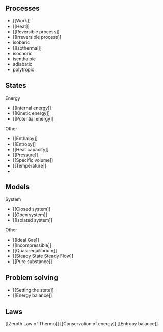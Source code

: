 ## Processes
- [[Work]]
- [[Heat]]
- [[Reversible process]]
- [[Irreversible process]]
- isobaric
- [[Isothermal]]
- isochoric
- isenthalpic
- adiabatic
- polytropic

## States
Energy
- [[Internal energy]]
- [[Kinetic energy]]
- [[Potential energy]]

Other
- [[Enthalpy]]
- [[Entropy]]
- [[Heat capacity]]
- [[Pressure]]
- [[Specific volume]]
- [[Temperature]]
- 

## Models
System
- [[Closed system]]
- [[Open system]]
- [[Isolated system]]

Other
- [[Ideal Gas]]
- [[Incompressible]]
- [[Quasi-equilibrium]]
- [[Steady State Steady Flow]]
- [[Pure substance]]

## Problem solving
- [[Setting the state]]
- [[Energy balance]]

## Laws
[[Zeroth Law of Thermo]]
[[Conservation of energy]]
[[Entropy balance]]